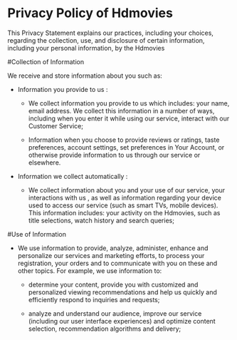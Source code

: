 # Privacy Policy of Hdmovies
This Privacy Statement explains our practices, including your choices, regarding the collection, use, and disclosure of certain information, including your personal information, by the Hdmovies

#Collection of Information

We receive and store information about you such as:
  + Information you provide to us : 
  
    - We collect information you provide to us which includes: your name, email address. We collect this information in a number of ways, including when you enter it while using our service, interact with our Customer Service;
    
    - Information when you choose to provide reviews or ratings, taste preferences, account settings, set preferences in Your Account, or otherwise provide information to us through our service or elsewhere.
    
  + Information we collect automatically : 
  
    -  We collect information about you and your use of our service, your interactions with us , as well as information regarding your device used to access our service (such as smart TVs, mobile devices). This information includes:
your activity on the Hdmovies, such as title selections, watch history and search queries;

#Use of Information

  + We use information to provide, analyze, administer, enhance and personalize our services and marketing efforts, to process your registration, your orders and to communicate with you on these and other topics. For example, we use information to:
  
    - determine your content, provide you with customized and personalized viewing recommendations and help us quickly and efficiently respond to inquiries and requests;
    
    - analyze and understand our audience, improve our service (including our user interface experiences) and optimize content selection, recommendation algorithms and delivery;
